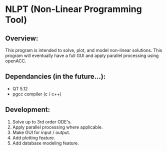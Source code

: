 # NLPT (Non-Linear Programming Tool)

## Overview:
This program is intended to solve, plot, and model non-linear solutions. This program will eventually have a full GUI and apply parallel processing using openACC.

## Dependancies (in the future...):
* QT 5.12 
* pgcc compiler (c / c++)

## Development:
1) Solve up to 3rd order ODE's.
2) Apply parallel processing where applicable.
3) Make GUI for input / output.
4) Add plotting feature.
5) Add database modeling feature.
